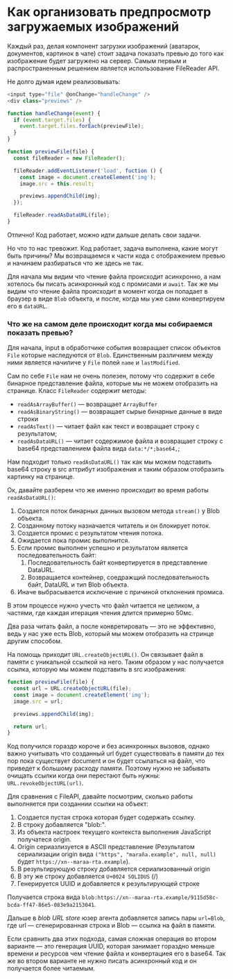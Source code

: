 # Как организовать предпросмотр загружаемых изображений

Каждый раз, делая компонент загрузки изображений (аватарок, документов, картинок в чате) стоит задача показать превью до того как изображение будет загружено на сервер.
Самым первым и распространенным решением является использование FileReader API.

Не долго думая идем реализовывать:
```javascript
<input type="file" @onChange="handleChange" />
<div class="previews" />

function handleChange(event) {
  if (event.target.files) {
    event.target.files.forEach(previewFile);
  }
}

function previewFile(file) {
  const fileReader = new FileReader();

  fileReader.addEventListener('load', fuction () {
    const image = document.createElement('img');
    image.src = this.result;

    previews.appendChild(img);
  });

  fileReader.readAsDataURL(file);
}
```

Отлично! Код работает, можно идти дальше делать свои задачи.

Но что то нас тревожит. Код работает, задача выполнена, какие могут быть причины? Мы возвращаемся к части кода с отображением превью и начинаем разбираться что же здесь не так.

Для начала мы видим что чтение файла происходит асинхронно, а нам хотелось бы писать асинхронный код с промисами и `await`. Так же мы видим что чтение файла происходит в момент когда он попадает в браузер в виде `Blob` объекта, и после, когда мы уже сами конвертируем его в `dataURL`.

### Что же на самом деле происходит когда мы собираемся показать превью?

Для начала, input в обработчике события возвращает список объектов `File` которые наследуются от `Blob`. Единственным различием между ними является начиличе у `File` полей `name` и `lastModified`.

Сам по себе `File` нам не очень полезен, потому что содержит в себе бинарное представление файла, которые мы не можем отобразить на странице. Класс `FileReader` содержит методы:
- `readAsArrayBuffer()` — возвращает `ArrayBuffer`
- `readAsBinaryString()` — возвращает сырые бинарные данные в виде строки
- `readAsText()` — читает файл как текст и возвращает строку с результатом;
- `readAsDataURL()` — читает содержимое файла и возвращает строку с base64 представлением файла вида `data:*/*;base64,`;

Нам подходит только `readAsDataURL()` так как мы можем подставить base64 строку в src аттрибут изображения и таким образом отобразить картинку на странице.

Ок, давайте разберем что же именно происходит во время работы `readAsDataURL()`:

1. Создается поток бинарных данных вызовом метода `stream()` у Blob объекта.
2. Созданному потоку назначается читатель и он блокирует поток.
3. Создается промис с результатом чтения потока.
4. Ожидается пока промис выполнится.
5. Если промис выполнен успешно и результатом является последовательность байт:
    1. Последовательность байт конвертируется в представление DataURL.
    2. Возвращается контейнер, соедражщий последовательность байт, DataURL и тип Blob объекта.
7. Иначе выбрасывается исключение с причиной отклонения промиса.

В этом процессе нужно учесть что файл читается не целиком, а частями, где каждая итерация чтения длится примерно 50мс.

Два раза читать файл, а после конвретировать — это не эффективно, ведь у нас уже есть Blob, который мы можем отобразить на стринце другим способом.

На помощь приходит `URL.createObjectURL()`. Он связывает файл в памяти с уникальной ссылкой на него. Таким образом у нас получается ссылка, которую мы можем подставить в src изображения:

```javascript
function previewFile(file) {
  const url = URL.createObjectURL(file);
  const image = document.createElement('img');
  image.src = url;

  previews.appendChild(img);

  return url;
}
```
Код получился гораздо короче и без асинхронных вызовов, однако важно учитывать что созданный url будет существовать в памяти до тех пор пока существует document и он будет ссылаться на файл, что приведет к большому расходу памяти. Поэтому нужно не забывать очищать ссылки когда они перестают быть нужны: `URL.revokeObjectURL(url)`.

Для сравнения с FileAPI, давайте посмотрим, сколько работы выполняется при созданнии ссылки на объект:

1. Создается пустая строка которая будет содержать ссылку.
2. В строку добавляется "blob:".
3. Из объекта настроек текущего контекста выполнения JavaScript получатеся origin.
4. Origin сериазлизуется в ASCII представление (Результатом сериализации origin вида `("https", "maraña.example", null, null)` будет `https://xn--maraa-rta.example`).
5. В результирующую строку добавляется сериализованный origin
6. В эту же строку добавляется `U+0024 SOLIDUS` (/)
7. Генерируется UUID и добавляется к результирующей строке

Получается строка вида `blob:https://xn--maraa-rta.example/9115d58c-bcda-ff47-86e5-083e9a2153041`.

Дальше в *blob URL store* юзер агента добавляется запись пары `url=Blob`, где url — сгенерированная строка и Blob — ссылка на файл в памяти.

Если сравнить два этих подхода, самая сложная операция во втором варианте — это генерация UUID, которая занимает гораздно меньше времени и ресурсов чем чтение файла и конвертациея его в base64. Так же во втором варианте не нужно писать асинхронный код и он получается более читаемым.
